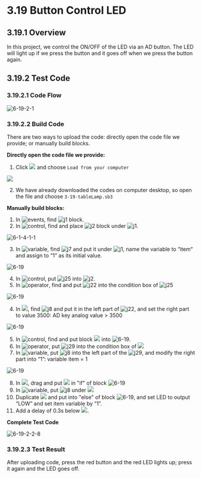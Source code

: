 # 3.19 Button Control LED

## 3.19.1 Overview

In this project, we control the ON/OFF of the LED via an AD button. The LED will light up if we press the button and it goes off when we press the button again.

## 3.19.2 Test Code

### 3.19.2.1 Code Flow



![6-19-2-1](./media/6-19-2-1.png)

### 3.19.2.2 Build Code

There are two ways to upload the code: directly open the code file we provide; or manually build blocks.

**Directly open the code file we provide:**

1. Click ![](./media/j68.png) and choose `Load from your computer`

![](./media/j67.png)

2. We have already downloaded the codes on computer desktop, so open the file and choose `3-19-tableLamp.sb3`

**Manually build blocks:**

1. In ![events](./media/events.png), find ![j1](./media/j1.png) block.
2. In ![control](./media/control.png), find and place ![j2](./media/j2.png) block under ![j1](./media/j1.png).

![6-1-4-1-1](./media/6-1-4-1-1.png)

3. In ![variable](./media/variable.png), find ![j7](./media/j7.png) and put it under ![j1](./media/j1.png), name the variable to “item“ and assign to “1” as its initial value.

![6-19](./media/6-19-2-2.png)

4. In ![control](./media/control.png), put ![j25](./media/j25.png) into ![j2](./media/j2.png).
5. In ![operator](./media/operator.png), find and put ![j22](./media/j22.png) into the condition box of ![j25](./media/j25.png)

![6-19](./media/6-19-2-2-3.png)

4. In ![](./media/adkey.png), find ![j8](./media/j21.png) and put it in the left part of ![j22](./media/j22.png), and set the right part to value 3500: AD key analog value > 3500

![6-19](./media/6-19-2-2-4.png)

5. In ![control](./media/control.png), find and put block ![](./media/j16.png) into ![6-19](./media/6-19-2-2-4.png).
6. In ![operator](./media/operator.png), put ![j29](./media/j29.png) into the condition box of ![](./media/j16.png)
7. In ![variable](./media/variable.png), put ![j8](./media/j8.png) into the left part of the ![j29](./media/j29.png), and modify the right part into “1”: variable item = 1

![6-19](./media/6-19-2-2-5.png)

8. In ![](./media/led.png), drag and put ![](./media/j3.png) in "if" of block ![6-19](./media/6-19-2-2-6.png)
9. In ![variable](./media/variable.png), put ![j8](./media/j9.png) under ![](./media/j3.png)
10. Duplicate ![](./media/j3.png) and put into "else" of block ![6-19](./media/6-19-2-2-7.png), and set LED to output “LOW” and set item variable by “1”.
11. Add a delay of 0.3s below ![](./media/j16.png).

**Complete Test Code**

![6-19-2-2-8](./media/6-19-2-2-8.png)

### 3.19.2.3 Test Result

After uploading code, press the red button and the red LED lights up; press it again and the LED goes off.